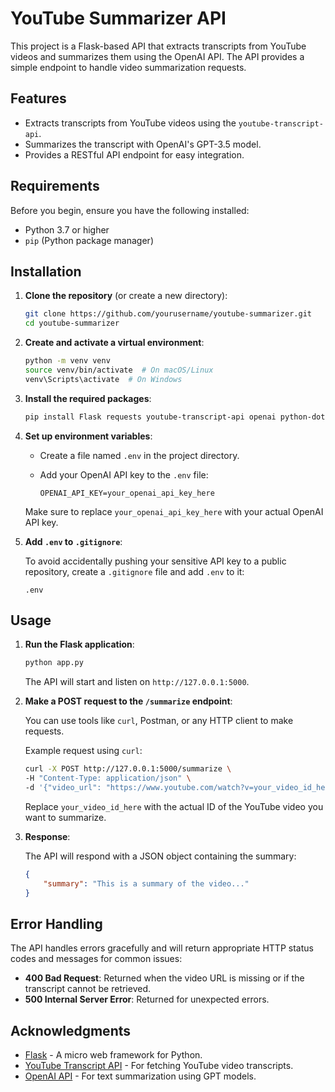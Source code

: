 
# YouTube Summarizer API

This project is a Flask-based API that extracts transcripts from YouTube videos and summarizes them using the OpenAI API. The API provides a simple endpoint to handle video summarization requests.

## Features

- Extracts transcripts from YouTube videos using the `youtube-transcript-api`.
- Summarizes the transcript with OpenAI's GPT-3.5 model.
- Provides a RESTful API endpoint for easy integration.

## Requirements

Before you begin, ensure you have the following installed:

- Python 3.7 or higher
- `pip` (Python package manager)

## Installation

1. **Clone the repository** (or create a new directory):

   ```bash
   git clone https://github.com/yourusername/youtube-summarizer.git
   cd youtube-summarizer
   ```

2. **Create and activate a virtual environment**:

   ```bash
   python -m venv venv
   source venv/bin/activate  # On macOS/Linux
   venv\Scripts\activate  # On Windows
   ```

3. **Install the required packages**:

   ```bash
   pip install Flask requests youtube-transcript-api openai python-dotenv
   ```

4. **Set up environment variables**:

   - Create a file named `.env` in the project directory.
   - Add your OpenAI API key to the `.env` file:

     ```
     OPENAI_API_KEY=your_openai_api_key_here
     ```

   Make sure to replace `your_openai_api_key_here` with your actual OpenAI API key.

5. **Add `.env` to `.gitignore`**:

   To avoid accidentally pushing your sensitive API key to a public repository, create a `.gitignore` file and add `.env` to it:

   ```
   .env
   ```

## Usage

1. **Run the Flask application**:

   ```bash
   python app.py
   ```

   The API will start and listen on `http://127.0.0.1:5000`.

2. **Make a POST request to the `/summarize` endpoint**:

   You can use tools like `curl`, Postman, or any HTTP client to make requests.

   Example request using `curl`:

   ```bash
   curl -X POST http://127.0.0.1:5000/summarize \
   -H "Content-Type: application/json" \
   -d '{"video_url": "https://www.youtube.com/watch?v=your_video_id_here"}'
   ```

   Replace `your_video_id_here` with the actual ID of the YouTube video you want to summarize.

3. **Response**:

   The API will respond with a JSON object containing the summary:

   ```json
   {
       "summary": "This is a summary of the video..."
   }
   ```

## Error Handling

The API handles errors gracefully and will return appropriate HTTP status codes and messages for common issues:

- **400 Bad Request**: Returned when the video URL is missing or if the transcript cannot be retrieved.
- **500 Internal Server Error**: Returned for unexpected errors.

## Acknowledgments

- [Flask](https://flask.palletsprojects.com/) - A micro web framework for Python.
- [YouTube Transcript API](https://github.com/jdepoix/youtube-transcript-api) - For fetching YouTube video transcripts.
- [OpenAI API](https://openai.com/api/) - For text summarization using GPT models.
